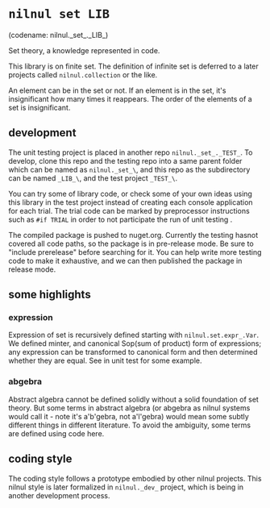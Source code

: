 ﻿# `nilnul set LIB`
(codename: nilnul.\_set_.\_LIB_)

Set theory, a knowledge represented in code.

This library is on finite set. The definition of infinite set is deferred to a later projects called `nilnul.collection` or the like.

An element can be in the set or not. If an element is in the set, it's insignificant how many times it reappears.
The order of the elements of a set is insignificant.

## development

The unit testing project is placed in another repo `nilnul._set_._TEST_`. To develop, clone this repo and the testing repo into  a same parent folder which can be named as `nilnul._set_\`, and this repo as the subdirectory can be named `_LIB_\`, and the test project `_TEST_\`.

You can try some of library code, or check some of your own ideas using this library in the test project instead of creating each console application for each trial. The trial code can be marked by preprocessor instructions such as `#if TRIAL` in order to not participate the run of unit testing .

The compiled package is pushed to nuget.org. Currently the testing hasnot covered all code paths, so the package is in pre-release mode. Be sure to "include prerelease" before searching for it. You can help write more testing code to make it exhaustive, and we can then published the package in release mode.


## some highlights

### expression
Expression of set is recursively defined starting with `nilnul.set.expr_.Var`. We defined minter, and canonical Sop(sum of product) form of expressions; any expression can be transformed to canonical form and then determined whether they are equal. See in unit test for some example.

### abgebra
Abstract algebra cannot be defined solidly without a solid foundation of set theory. But some terms in abstract algebra (or abgebra as nilnul systems would call it - note it's a'b'gebra, not a'l'gebra) would mean some subtly different things in different literature. To avoid the ambiguity, some terms are defined using code here.

## coding style

The coding style follows a prototype embodied by other nilnul projects. This nilnul style is later formalized in `nilnul._dev_` project, which is being in another development process.




